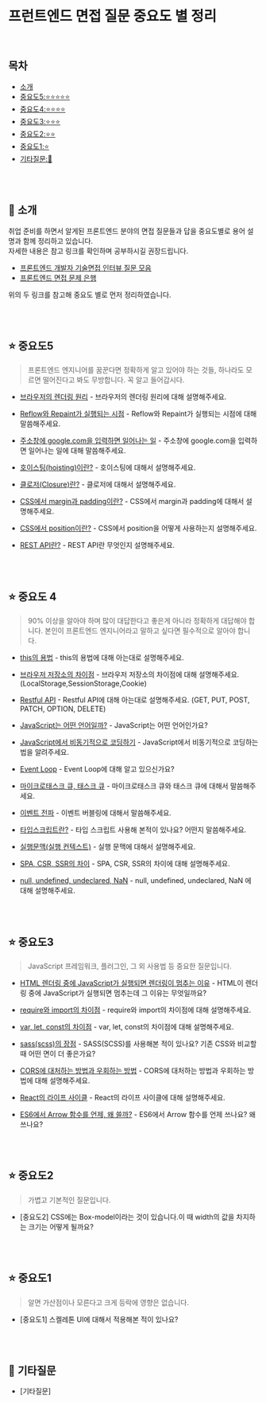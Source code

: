 # 프런트엔드 면접 질문 중요도 별 정리

<br>

## 목차

- [소개](#bow-소개)
- [중요도5:⭐️⭐️⭐️⭐️⭐️](#star-중요도5)
- [중요도4:⭐️⭐️⭐️⭐️](#star-중요도4)
- [중요도3:⭐️⭐️⭐️](#star-중요도3)
- [중요도2:⭐️⭐️](#star-중요도2)
- [중요도1:⭐️](#star-중요도1)
- [기타질문:🌟](#star2-기타질문)

<br>

<br>

## :bow: 소개

취업 준비를 하면서 알게된 프론트엔드 분야의 면접 질문들과 답을 중요도별로 용어 설명과 함께 정리하고 있습니다.
<br>
자세한 내용은 참고 링크를 확인하며 공부하시길 권장드립니다.

- [프론트엔드 개발자 기술면접 인터뷰 질문 모음](https://realmojo.tistory.com/300)
  <br>
- [프론트엔드 면접 문제 은행](https://h5bp.org/Front-end-Developer-Interview-Questions/translations/korean/)

위의 두 링크를 참고해 중요도 별로 먼저 정리하였습니다.


<br>

<br>

## :star: 중요도5

> 프론트엔드 엔지니어를 꿈꾼다면 정확하게 알고 있어야 하는 것들, 하나라도 모르면 떨어진다고 봐도 무방합니다. 꼭 알고 들어갑시다.

- [브라우저의 렌더링 원리](https://github.com/seok28/Frontend_Interview/blob/main/Notes/important-5/browser-rendering.md) - 브라우저의 렌더링 원리에 대해 설명해주세요.

- [Reflow와 Repaint가 실행되는 시점](https://github.com/seok28/Frontend_Interview/blob/main/Notes/important-5/reflow-repaint.md) - Reflow와 Repaint가 실행되는 시점에 대해 말씀해주세요.

- [주소창에 google.com을 입력하면 일어나는 일](https://github.com/seok28/Frontend_Interview/blob/main/Notes/important-5/what-happens-when-type-google.md) - 주소창에 google.com을 입력하면 일어나는 일에 대해 말씀해주세요.

- [호이스팅(hoisting)이란?](https://github.com/seok28/Frontend_Interview/blob/main/Notes/important-5/hoisting.md) - 호이스팅에 대해서 설명해주세요.

- [클로저(Closure)란?](https://github.com/seok28/Frontend_Interview/blob/main/Notes/important-5/closure.md) - 클로저에 대해서 설명해주세요.

- [CSS에서 margin과 padding이란?](https://github.com/seok28/Frontend_Interview/blob/main/Notes/important-5/margin-padding.md) - CSS에서 margin과 padding에 대해서 설명해주세요.

- [CSS에서 position이란?](https://github.com/seok28/Frontend_Interview/blob/main/Notes/important-5/position.md) - CSS에서 position을 어떻게 사용하는지 설명해주세요.

- [REST API란?](https://github.com/seok28/Frontend_Interview/blob/main/Notes/important-5/rest-api.md) - REST API란 무엇인지 설명해주세요.

<br>

<br>

## :star: 중요도 4

> 90% 이상을 알아야 하며 많이 대답한다고 좋은게 아니라 정확하게 대답해야 합니다. 본인이 프론트엔드 엔지니어라고 말하고 싶다면 필수적으로 알아야 합니다.

- [this의 용법](https://github.com/seok28/Frontend_Interview/blob/main/Notes/important-4/this.md) - this의 용법에 대해 아는대로 설명해주세요.

- [브라우저 저장소의 차이점](https://github.com/seok28/Frontend_Interview/blob/main/Notes/important-4/web-storage.md) - 브라우저 저장소의 차이점에 대해 설명해주세요. (LocalStorage,SessionStorage,Cookie)

- [Restful API](https://github.com/seok28/Frontend_Interview/blob/main/Notes/important-4/restful-api.md) - Restful API에 대해 아는대로 설명해주세요. (GET, PUT, POST, PATCH, OPTION, DELETE)

- [JavaScript는 어떤 언어일까?](https://github.com/seok28/Frontend_Interview/blob/main/Notes/important-4/about-javascript.md) - JavaScript는 어떤 언어인가요?

- [JavaScript에서 비동기적으로 코딩하기](https://github.com/seok28/Frontend_Interview/blob/main/Notes/important-4/async-in-javascript.md) - JavaScript에서 비동기적으로 코딩하는 법을 알려주세요.

- [Event Loop](https://github.com/seok28/Frontend_Interview/blob/main/Notes/important-4/event-loop.md) - Event Loop에 대해 알고 있으신가요?

- [마이크로태스크 큐, 태스크 큐](https://github.com/seok28/Frontend_Interview/blob/main/Notes/important-4/microtask-queue-task-queue.md) - 마이크로태스크 큐와 태스크 큐에 대해서 말씀해주세요.

- [이벤트 전파](https://github.com/seok28/Frontend_Interview/blob/main/Notes/important-4/event-bubbling.md) - 이벤트 버블링에 대해서 말씀해주세요.

- [타입스크립트란?](https://github.com/seok28/Frontend_Interview/blob/main/Notes/important-4/type-script.md) - 타입 스크립트 사용해 본적이 있나요? 어떤지 말씀해주세요.

- [실행문맥(실행 컨텍스트)](https://github.com/seok28/Frontend_Interview/blob/main/Notes/important-4/execution-context.md) - 실행 문맥에 대해서 설명해주세요.

- [SPA, CSR, SSR의 차이](https://github.com/seok28/Frontend_Interview/blob/main/Notes/important-4/spa-scr-ssr.md) - SPA, CSR, SSR의 차이에 대해 설명해주세요.

- [null, undefined, undeclared, NaN](https://github.com/seok28/Frontend_Interview/blob/main/Notes/important-4/null-undefined-undeclared-nan.md) - null, undefined, undeclared, NaN 에 대해 설명해주세요.

<br>

<br>

## :star: 중요도3

> JavaScript 프레임워크, 플러그인, 그 외 사용법 등 중요한 질문입니다.

- [HTML 렌더링 중에 JavaScript가 실행되면 렌더링이 멈추는 이유](https://github.com/seok28/Frontend_Interview/blob/main/Notes/important-3/why-stop-rendering.md) - HTML이 렌더링 중에 JavaScript가 실행되면 멈추는데 그 이유는 무엇일까요?

- [require와 import의 차이점](https://github.com/seok28/Frontend_Interview/blob/main/Notes/important-3/require-import.md) - require와 import의 차이점에 대해 설명해주세요.

- [var, let, const의 차이점](https://github.com/seok28/Frontend_Interview/blob/main/Notes/important-3/var-let-const.md) - var, let, const의 차이점에 대해 설명해주세요.

- [sass(scss)의 장점](https://github.com/seok28/Frontend_Interview/blob/main/Notes/important-3/sass-scss.md) - SASS(SCSS)를 사용해본 적이 있나요? 기존 CSS와 비교할 때 어떤 면이 더 좋은가요?

- [CORS에 대처하는 방법과 우회하는 방법](https://github.com/seok28/Frontend_Interview/blob/main/Notes/important-3/how-to-handle-cors-error.md) - CORS에 대처하는 방법과 우회하는 방법에 대해 설명해주세요.

- [React의 라이프 사이클](https://github.com/seok28/Frontend_Interview/blob/main/Notes/important-3/react-life-cycle.md) - React의 라이프 사이클에 대해 설명해주세요.

- [ES6에서 Arrow 함수를 언제, 왜 쓸까?](https://github.com/seok28/Frontend_Interview/blob/main/Notes/important-3/es6-arrow-function.md) - ES6에서 Arrow 함수를 언제 쓰나요? 왜 쓰나요?

<br>

<br>

## :star: 중요도2

> 가볍고 기본적인 질문입니다.

- [중요도2] CSS에는 Box-model이라는 것이 있습니다.이 때 width의 값을 차지하는 크기는 어떻게 될까요?

<br>

<br>

## :star: 중요도1

> 알면 가산점이나 모른다고 크게 등락에 영향은 없습니다.

- [중요도1] 스켈레톤 UI에 대해서 적용해본 적이 있나요?

<br>

<br>

## :star2: 기타질문

- [기타질문]
